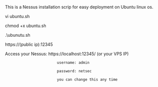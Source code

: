 This is a Nessus installation scrip for easy deployment on Ubuntu linux os. 

vi ubuntu.sh

chmod +x ubuntu.sh

.\ubunutu.sh

https://(public ip):12345

Access your Nessus:  https://localhost:12345/ (or your VPS IP)

                            username: admin
                            
                            password: netsec
                            
                            you can change this any time
